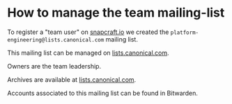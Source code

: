 # How to manage the team mailing-list

To register a "team user" on [snapcraft.io](https://snapcraft.io/) we created the `platform-engineering@lists.canonical.com` mailing list.

This mailing list can be managed on [lists.canonical.com](https://lists.canonical.com/mailman3/postorius/lists/platform-engineering.lists.canonical.com/).

Owners are the team leadership.

Archives are available at [lists.canonical.com](https://lists.canonical.com/mailman3/hyperkitty/list/platform-engineering@lists.canonical.com/).

Accounts associated to this mailing list can be found in Bitwarden.
